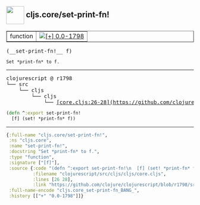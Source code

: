 ## <img width="48px" valign="middle" src="http://i.imgur.com/Hi20huC.png"> cljs.core/set-print-fn!

 <table border="1">
<tr>
<td>function</td>
<td><a href="https://github.com/cljsinfo/api-refs/tree/0.0-1798"><img valign="middle" alt="[+] 0.0-1798" src="https://img.shields.io/badge/+-0.0--1798-lightgrey.svg"></a> </td>
</tr>
</table>

 <samp>
(__set-print-fn!__ f)<br>
</samp>

```
Set *print-fn* to f.
```

---

 <pre>
clojurescript @ r1798
└── src
    └── cljs
        └── cljs
            └── <ins>[core.cljs:26-28](https://github.com/clojure/clojurescript/blob/r1798/src/cljs/cljs/core.cljs#L26-L28)</ins>
</pre>

```clj
(defn ^:export set-print-fn!
  [f] (set! *print-fn* f))
```


---

```clj
{:full-name "cljs.core/set-print-fn!",
 :ns "cljs.core",
 :name "set-print-fn!",
 :docstring "Set *print-fn* to f.",
 :type "function",
 :signature ["[f]"],
 :source {:code "(defn ^:export set-print-fn!\n  [f] (set! *print-fn* f))",
          :filename "clojurescript/src/cljs/cljs/core.cljs",
          :lines [26 28],
          :link "https://github.com/clojure/clojurescript/blob/r1798/src/cljs/cljs/core.cljs#L26-L28"},
 :full-name-encode "cljs.core_set-print-fn_BANG_",
 :history [["+" "0.0-1798"]]}

```
